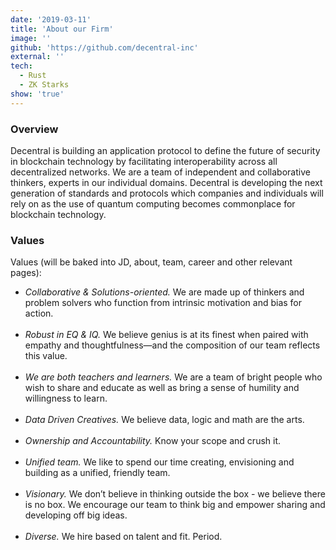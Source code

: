 ```yaml
---
date: '2019-03-11'
title: 'About our Firm'
image: ''
github: 'https://github.com/decentral-inc'
external: ''
tech:
  - Rust
  - ZK Starks
show: 'true'
---
```


### Overview

Decentral is building an application protocol to define the future of security in blockchain technology by facilitating interoperability across all decentralized networks. We are a team of independent and collaborative thinkers, experts in our individual domains. Decentral is developing the next generation of standards and protocols which companies and individuals will rely on as the use of quantum computing becomes commonplace for blockchain technology.

### Values

Values (will be baked into JD, about, team, career and other relevant pages):

- _Collaborative & Solutions-oriented._ We are made up of thinkers and problem solvers who function from intrinsic motivation and bias for action. <br/><br/>
- _Robust in EQ & IQ._ We believe genius is at its finest when paired with empathy and thoughtfulness—and the composition of our team reflects this value.<br/><br/>
- _We are both teachers and learners._ We are a team of bright people who wish to share and educate as well as bring a sense of humility and willingness to learn.<br/><br/>
- _Data Driven Creatives._ We believe data, logic and math are the arts.<br/><br/>
- _Ownership and Accountability._ Know your scope and crush it.<br/><br/>
- _Unified team._ We like to spend our time creating, envisioning and building as a unified, friendly team.<br/><br/>
- _Visionary._ We don’t believe in thinking outside the box - we believe there is no box. We encourage our team to think big and empower sharing and developing off big ideas.<br/><br/>
- _Diverse._ We hire based on talent and fit. Period.
